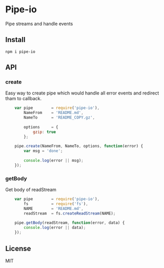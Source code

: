 Pipe-io
=========
Pipe streams and handle events

## Install

```
npm i pipe-io
```
## API
### create
Easy way to create pipe which would handle all error events and redirect tham to callback.

```js
    var pipe        = require('pipe-io'),
        NameFrom    = 'README.md',
        NameTo      = 'README_COPY.gz',
        
        options     = {
            gzip: true
        };
    
    pipe.create(NameFrom, NameTo, options, function(error) {
        var msg = 'done';
        
        console.log(error || msg);
    });
```

### getBody
Get body of readStream

```js
    var pipe        = require('pipe-io'),
        fs          = require('fs'),
        NAME        = 'README.md',
        readStream  = fs.createReadStream(NAME);
    
    pipe.getBody(readStream, function(error, data) {
        console.log(error || data);
    });
```

## License
MIT
